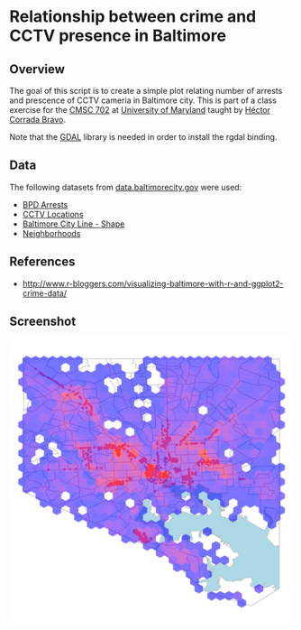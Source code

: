 Relationship between crime and CCTV presence in Baltimore
=========================================================

Overview
--------
The goal of this script is to create a simple plot relating
number of arrests and prescence of CCTV cameria in Baltimore
city. This is part of a class exercise for the [CMSC 702](http://www.cbcb.umd.edu/~hcorrada/CMSC702/)
at [University of Maryland](http://umd.edu/) taught by [Héctor Corrada Bravo](http://www.cbcb.umd.edu/~hcorrada/).

Note that the [GDAL](http://www.gdal.org/) library is needed in order to 
install the rgdal binding.

Data
----
The following datasets from [data.baltimorecity.gov](http://data.baltimorecity.gov/)
were used:

* [BPD Arrests](https://data.baltimorecity.gov/Crime/BPD-Arrests/3i3v-ibrt)
* [CCTV Locations](https://data.baltimorecity.gov/Crime/CCTV-Locations/hdyb-27ak)
* [Baltimore City Line - Shape](https://data.baltimorecity.gov/Geographic/Baltimore-City-Line-Shape/936n-hugy)
* [Neighborhoods](https://data.baltimorecity.gov/Geographic/Neighborhoods/5cni-ybar)

References
----------
* http://www.r-bloggers.com/visualizing-baltimore-with-r-and-ggplot2-crime-data/

Screenshot
----------
![screenshot](https://github.com/khughitt/baltimore_ggplot2/blob/master/result.png)

